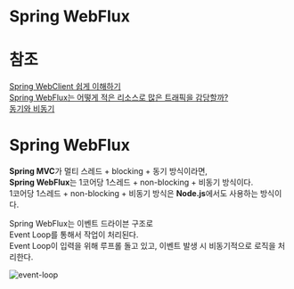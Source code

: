 Spring WebFlux
===
# 참조
[Spring WebClient 쉽게 이해하기](https://happycloud-lee.tistory.com/220?category=902419)   
[Spring WebFlux는 어떻게 적은 리소스로 많은 트래픽을 감당할까?](https://alwayspr.tistory.com/44)   
[동기와 비동기](https://musma.github.io/2019/04/17/blocking-and-synchronous.html)  

# Spring WebFlux
**Spring MVC**가 멀티 스레드 + blocking + 동기 방식이라면,  
**Spring WebFlux**는 1코어당 1스레드 + non-blocking + 비동기 방식이다.  
1코어당 1스레드 + non-blocking + 비동기 방식은 **Node.js**에서도 사용하는 방식이다.  

Spring WebFlux는 이벤트 드라이븐 구조로  
Event Loop를 통해서 작업이 처리된다.  
Event Loop이 입력을 위해 루프롤 돌고 있고, 이벤트 발생 시 비동기적으로 로직을 처리한다.  

![event-loop](https://user-images.githubusercontent.com/55550753/136983329-19e874e7-8f52-4c7e-bd8b-4c879d9bf096.PNG)
